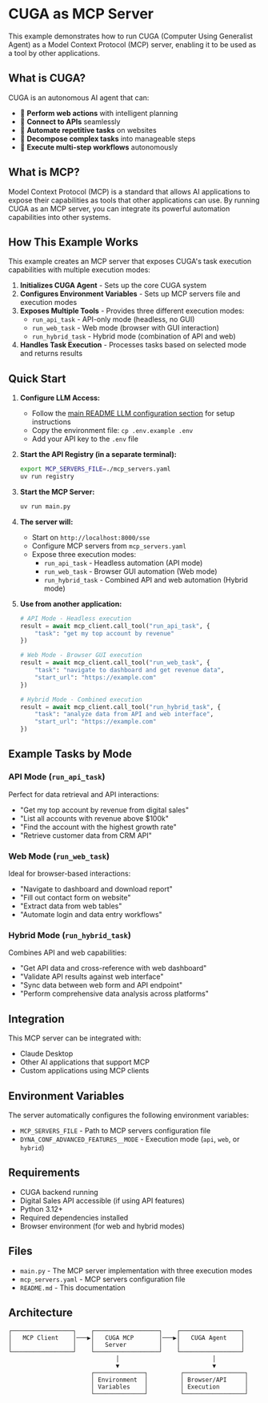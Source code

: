 # CUGA as MCP Server

This example demonstrates how to run CUGA (Computer Using Generalist Agent) as a Model Context Protocol (MCP) server, enabling it to be used as a tool by other applications.

## What is CUGA?

CUGA is an autonomous AI agent that can:
- 🤖 **Perform web actions** with intelligent planning
- 🔗 **Connect to APIs** seamlessly  
- 📱 **Automate repetitive tasks** on websites
- 🧠 **Decompose complex tasks** into manageable steps
- 🎯 **Execute multi-step workflows** autonomously

## What is MCP?

Model Context Protocol (MCP) is a standard that allows AI applications to expose their capabilities as tools that other applications can use. By running CUGA as an MCP server, you can integrate its powerful automation capabilities into other systems.

## How This Example Works

This example creates an MCP server that exposes CUGA's task execution capabilities with multiple execution modes:

1. **Initializes CUGA Agent** - Sets up the core CUGA system
2. **Configures Environment Variables** - Sets up MCP servers file and execution modes
3. **Exposes Multiple Tools** - Provides three different execution modes:
   - `run_api_task` - API-only mode (headless, no GUI)
   - `run_web_task` - Web mode (browser with GUI interaction)
   - `run_hybrid_task` - Hybrid mode (combination of API and web)
4. **Handles Task Execution** - Processes tasks based on selected mode and returns results

## Quick Start

1. **Configure LLM Access:**
   - Follow the [main README LLM configuration section](../../README.md#llm-configuration---advanced-options) for setup instructions
   - Copy the environment file: `cp .env.example .env`
   - Add your API key to the `.env` file

2. **Start the API Registry (in a separate terminal):**
   ```bash
   export MCP_SERVERS_FILE=./mcp_servers.yaml
   uv run registry
   ```
3. **Start the MCP Server:**
   ```bash
   uv run main.py
   ```

4. **The server will:**
   - Start on `http://localhost:8000/sse`
   - Configure MCP servers from `mcp_servers.yaml`
   - Expose three execution modes:
     - `run_api_task` - Headless automation (API mode)
     - `run_web_task` - Browser GUI automation (Web mode)  
     - `run_hybrid_task` - Combined API and web automation (Hybrid mode)

5. **Use from another application:**
   ```python
   # API Mode - Headless execution
   result = await mcp_client.call_tool("run_api_task", {
       "task": "get my top account by revenue"
   })
   
   # Web Mode - Browser GUI execution
   result = await mcp_client.call_tool("run_web_task", {
       "task": "navigate to dashboard and get revenue data",
       "start_url": "https://example.com"
   })
   
   # Hybrid Mode - Combined execution
   result = await mcp_client.call_tool("run_hybrid_task", {
       "task": "analyze data from API and web interface",
       "start_url": "https://example.com"
   })
   ```

## Example Tasks by Mode

### API Mode (`run_api_task`)
Perfect for data retrieval and API interactions:
- "Get my top account by revenue from digital sales"
- "List all accounts with revenue above $100k"
- "Find the account with the highest growth rate"
- "Retrieve customer data from CRM API"

### Web Mode (`run_web_task`)
Ideal for browser-based interactions:
- "Navigate to dashboard and download report"
- "Fill out contact form on website"
- "Extract data from web tables"
- "Automate login and data entry workflows"

### Hybrid Mode (`run_hybrid_task`)
Combines API and web capabilities:
- "Get API data and cross-reference with web dashboard"
- "Validate API results against web interface"
- "Sync data between web form and API endpoint"
- "Perform comprehensive data analysis across platforms"

## Integration

This MCP server can be integrated with:
- Claude Desktop
- Other AI applications that support MCP
- Custom applications using MCP clients

## Environment Variables

The server automatically configures the following environment variables:

- `MCP_SERVERS_FILE` - Path to MCP servers configuration file
- `DYNA_CONF_ADVANCED_FEATURES__MODE` - Execution mode (`api`, `web`, or `hybrid`)

## Requirements

- CUGA backend running
- Digital Sales API accessible (if using API features)
- Python 3.12+
- Required dependencies installed
- Browser environment (for web and hybrid modes)

## Files

- `main.py` - The MCP server implementation with three execution modes
- `mcp_servers.yaml` - MCP servers configuration file
- `README.md` - This documentation

## Architecture

```
┌─────────────────┐    ┌──────────────────┐    ┌─────────────────┐
│   MCP Client    │───▶│   CUGA MCP       │───▶│   CUGA Agent    │
│                 │    │   Server         │    │                 │
└─────────────────┘    └──────────────────┘    └─────────────────┘
                              │                          │
                              ▼                          ▼
                       ┌──────────────┐         ┌─────────────────┐
                       │ Environment  │         │ Browser/API     │
                       │ Variables    │         │ Execution       │
                       └──────────────┘         └─────────────────┘
```
